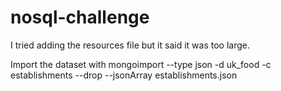 # nosql-challenge
I tried adding the resources file but it said it was too large.

 Import the dataset with mongoimport --type json -d uk_food -c establishments --drop --jsonArray establishments.json
